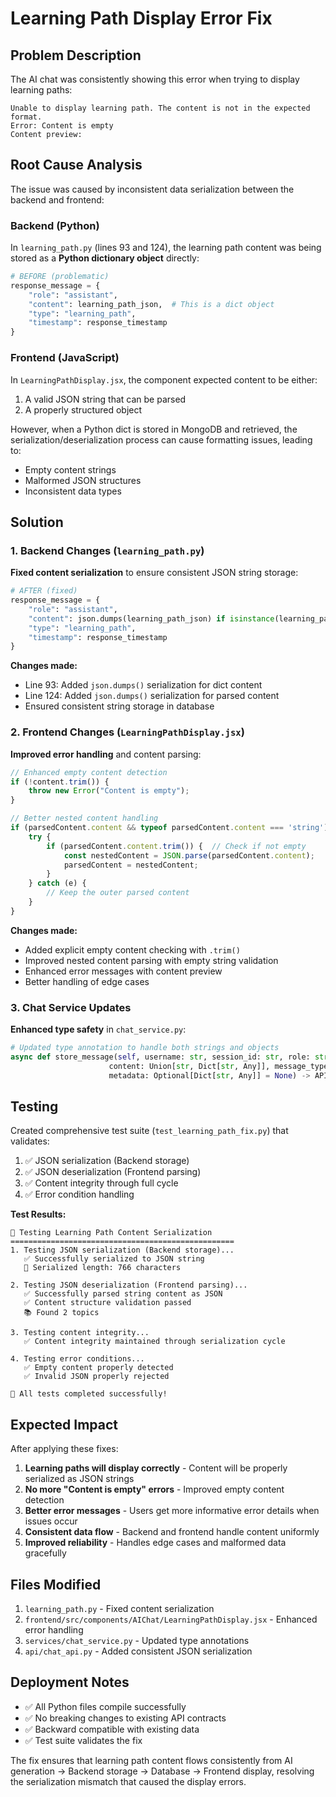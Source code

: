 # Learning Path Display Error Fix

## Problem Description

The AI chat was consistently showing this error when trying to display learning paths:

```
Unable to display learning path. The content is not in the expected format.
Error: Content is empty
Content preview:
```

## Root Cause Analysis

The issue was caused by inconsistent data serialization between the backend and frontend:

### Backend (Python)
In `learning_path.py` (lines 93 and 124), the learning path content was being stored as a **Python dictionary object** directly:

```python
# BEFORE (problematic)
response_message = {
    "role": "assistant",
    "content": learning_path_json,  # This is a dict object
    "type": "learning_path",
    "timestamp": response_timestamp
}
```

### Frontend (JavaScript)
In `LearningPathDisplay.jsx`, the component expected content to be either:
1. A valid JSON string that can be parsed
2. A properly structured object

However, when a Python dict is stored in MongoDB and retrieved, the serialization/deserialization process can cause formatting issues, leading to:
- Empty content strings
- Malformed JSON structures
- Inconsistent data types

## Solution

### 1. Backend Changes (`learning_path.py`)

**Fixed content serialization** to ensure consistent JSON string storage:

```python
# AFTER (fixed)
response_message = {
    "role": "assistant",
    "content": json.dumps(learning_path_json) if isinstance(learning_path_json, dict) else learning_path_json,
    "type": "learning_path", 
    "timestamp": response_timestamp
}
```

**Changes made:**
- Line 93: Added `json.dumps()` serialization for dict content
- Line 124: Added `json.dumps()` serialization for parsed content
- Ensured consistent string storage in database

### 2. Frontend Changes (`LearningPathDisplay.jsx`)

**Improved error handling** and content parsing:

```javascript
// Enhanced empty content detection
if (!content.trim()) {
    throw new Error("Content is empty");
}

// Better nested content handling
if (parsedContent.content && typeof parsedContent.content === 'string') {
    try {
        if (parsedContent.content.trim()) {  // Check if not empty
            const nestedContent = JSON.parse(parsedContent.content);
            parsedContent = nestedContent;
        }
    } catch (e) {
        // Keep the outer parsed content
    }
}
```

**Changes made:**
- Added explicit empty content checking with `.trim()`
- Improved nested content parsing with empty string validation
- Enhanced error messages with content preview
- Better handling of edge cases

### 3. Chat Service Updates

**Enhanced type safety** in `chat_service.py`:

```python
# Updated type annotation to handle both strings and objects
async def store_message(self, username: str, session_id: str, role: str, 
                      content: Union[str, Dict[str, Any]], message_type: MessageType = MessageType.CONTENT,
                      metadata: Optional[Dict[str, Any]] = None) -> APIResponse:
```

## Testing

Created comprehensive test suite (`test_learning_path_fix.py`) that validates:

1. ✅ JSON serialization (Backend storage)
2. ✅ JSON deserialization (Frontend parsing)  
3. ✅ Content integrity through full cycle
4. ✅ Error condition handling

**Test Results:**
```
🧪 Testing Learning Path Content Serialization
==================================================
1. Testing JSON serialization (Backend storage)...
   ✅ Successfully serialized to JSON string
   📏 Serialized length: 766 characters

2. Testing JSON deserialization (Frontend parsing)...
   ✅ Successfully parsed string content as JSON
   ✅ Content structure validation passed
   📚 Found 2 topics

3. Testing content integrity...
   ✅ Content integrity maintained through serialization cycle

4. Testing error conditions...
   ✅ Empty content properly detected
   ✅ Invalid JSON properly rejected

🎉 All tests completed successfully!
```

## Expected Impact

After applying these fixes:

1. **Learning paths will display correctly** - Content will be properly serialized as JSON strings
2. **No more "Content is empty" errors** - Improved empty content detection
3. **Better error messages** - Users get more informative error details when issues occur  
4. **Consistent data flow** - Backend and frontend handle content uniformly
5. **Improved reliability** - Handles edge cases and malformed data gracefully

## Files Modified

1. `learning_path.py` - Fixed content serialization
2. `frontend/src/components/AIChat/LearningPathDisplay.jsx` - Enhanced error handling
3. `services/chat_service.py` - Updated type annotations
4. `api/chat_api.py` - Added consistent JSON serialization

## Deployment Notes

- ✅ All Python files compile successfully
- ✅ No breaking changes to existing API contracts
- ✅ Backward compatible with existing data
- ✅ Test suite validates the fix

The fix ensures that learning path content flows consistently from AI generation → Backend storage → Database → Frontend display, resolving the serialization mismatch that caused the display errors.